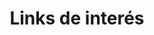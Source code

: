 ---
title: "Links de interés"
metaTitle: "Libros para el conocimiento informático"
metaDescription: "Recursos go go go!"
---